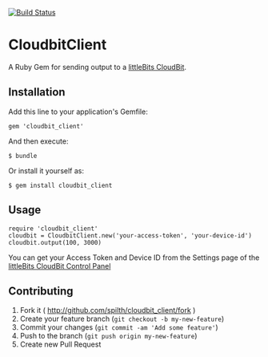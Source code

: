 [![Build Status](https://travis-ci.org/spilth/cloudbit_client.svg?branch=master)](https://travis-ci.org/spilth/cloudbit_client)

# CloudbitClient

A Ruby Gem for sending output to a [littleBits CloudBit](http://littlebits.cc/bits/cloudbit).

## Installation

Add this line to your application's Gemfile:

    gem 'cloudbit_client'

And then execute:

    $ bundle

Or install it yourself as:

    $ gem install cloudbit_client

## Usage

    require 'cloudbit_client'
    cloudbit = CloudbitClient.new('your-access-token', 'your-device-id')
    cloudbit.output(100, 3000)

You can get your Access Token and Device ID from the Settings page of the [littleBits CloudBit Control Panel](http://control.littlebitscloud.cc)

## Contributing

1. Fork it ( http://github.com/spilth/cloudbit_client/fork )
2. Create your feature branch (`git checkout -b my-new-feature`)
3. Commit your changes (`git commit -am 'Add some feature'`)
4. Push to the branch (`git push origin my-new-feature`)
5. Create new Pull Request
